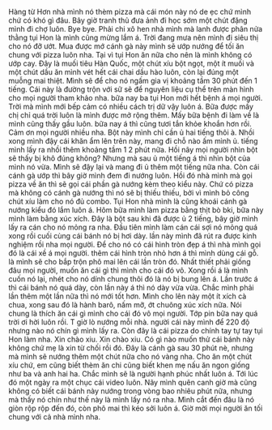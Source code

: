 Hàng từ Hơn nhà mình nó thèm pizza mà cái món này nó de ẹc chứ mình chứ có khó gì đâu. Bây giờ tranh thủ đưa ảnh đi học sớm một chút đặng mình đi chợ luôn. Bye bye. Phải chi xô hen nhà mình mà lanh được phân nửa thằng tụi Hon là mình cũng mừng lắm á. Trời đang mưa nên mình đi siêu thị cho nó đỡ ướt. Mua được mớ cánh gà này mình sẽ ướp nướng để tối ăn chung với pizza luôn nha. Tại vì tụi Hon ăn nữa cho nên là mình không có ướp cay. Đây là muối tiêu Hàn Quốc, một chút xíu bột ngọt, một ít muối và một chút dầu ăn mình vét hết cái chai dầu hào luôn, còn lại đúng một muỗng mai thiệt. Mình sẽ để cho nó ngấm gia vị khoảng tầm 30 phút đến 1 tiếng. Cái này là đường trộn với sữ sẽ để nguyên liệu cụ thể trên màn hình cho mọi người tham khảo nha. bữa nay ba tụi Hon mới hết bệnh á mọi người. Trời mà mình mới bếp cảm có nhiều cách trị dữ vậy luôn á. Bữa được mấy chị chỉ quá trời luôn là mình được mở rộng thêm. Mấy bữa bệnh đi làm về là mình cũng thấy gầu luôn. bữa nay á thì cũng tươi tắn khỏe khoắn hơn rồi. Cảm ơn mọi người nhiều nha. Bột này mình chỉ cần ủ hai tiếng thôi à. Nhồi xong mình đậy cái khăn ẩm lên trên này, mang đi chỗ nào ấm mình ủ. tiếng mình lấy ra nhồi thêm khoảng tầm 1 2 phút nữa. Hồi nãy mọi người nhìn bột sẽ thấy bị khô đúng không? Nhưng mà sau ủ một tiếng á thì nhìn bột của mình nó vừa. Mình sẽ đậy lại và mang đi ủ thêm một tiếng nữa nha. Còn cái cánh gà ướp thì bây giờ mình đem đi nướng luôn. Hồi đó nhà mình mà gọi pizza về ăn thì sẽ gọi cái phần gà nướng kèm theo kiểu này. Chứ có pizza mà không có cánh gà nướng thì nó sẽ bị thiếu thiếu, bởi vì mình bỏ công chút xíu làm cho nó đủ combo. Tụi Hon nhà mình là cũng khoái cánh gà nướng kiểu đó lắm luôn á. Hôm bữa mình làm pizza bằng thịt bò bki, bữa này mình làm bằng xúc xích. Đây là bột sau khi đã được ủ 2 tiếng, bây giờ mình lấy ra cán cho nó mỏng ra nha. Đầu tiên mình làm cán cái sợi nó mỏng quá xong rồi cuối cùng cái bánh nó bị hơi dày. lần này mình đã rút ra được kinh nghiệm rồi nha mọi người. Để cho nó có cái hình tròn đẹp á thì nhà mình gọi đó là cái xề á mọi người. thêm cái hình tròn nhỏ hơn á thì mình dùng cái gỗ. là mình sẽ cho bắp trộn phô mai lên cái lần tròn đó. Nhất thiết phải giống đâu mọi người, muốn ăn cái gì thì mình cho cái đó vô. Xong rồi á là mình cuốn nó lại, nhét cho nó dính chung thôi đó là nó bị bung lên á. Lần trước á thì cái bánh nó quá dày, còn lần này á thì nó dày vừa vừa. Chắc mình phải lần thêm một lần nữa thì nó mới tốt hơn. Mình cho lên này một ít xích cà chua, xong sau đó là hành barô, nấm mỡ, ớt chuông xúc xích nữa. Nói chung là thích ăn cái gì mình cho cái đó vô mọi người. Tớp pin bữa nay quá trời ơi hời luôn rồi. T giờ lò nướng mỗi nhà. người cái này mình để 220 độ nhưng nào nó chín gì mình lấy ra. Còn đây là cái pizza do chính tay tự tay tụi Hon làm nha. Xin chào xiu. Xin chào xiu. Có gì nào muốn thử cái bánh này không chứ mẹ là xin từ chối rồi đó. Đây là cánh gà sau 30 phút nè, nhưng mà mình sẽ nướng thêm một chút nữa cho nó vàng nha. Cho ăn một chút xíu chứ, em cũng biết thèm ăn chi cũng biết khen mẹ nấu ăn ngon giống như ba và anh hai ha. Chắc mình sẽ là người hạnh phúc nhất luôn á. Tới lúc đó một ngày ra một chục cái video luôn. Nãy mình quên canh giờ mà cũng không có biết cái bánh này nướng trong vòng bao nhiêu phút nữa, nhưng mà thấy nó chín như thế này là mình lấy nó ra nha. Mình cắt đến đâu là nó giòn rộp rộp đến đó, còn phô mai thì kéo sởi luôn á. Giờ mời mọi người ăn tối chung với cả nhà mình nha.